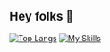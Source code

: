 ## Hey folks 🍒

[![Top Langs](https://github-readme-stats-git-masterrstaa-rickstaa.vercel.app/api/top-langs/?username=sepkey)](https://github.com/sepkey/github-readme-stats)
[![My Skills](https://skillicons.dev/icons?i=js,html,css,wasm)](https://skillicons.dev)
<!--
**sepkey/sepkey** is a ✨ _special_ ✨ repository because its `README.md` (this file) appears on your GitHub profile.


Here are some ideas to get you started:

- 🔭 I’m currently working on ...
- 🌱 I’m currently learning ...
- 👯 I’m looking to collaborate on ...
- 🤔 I’m looking for help with ...
- 💬 Ask me about ...
- 📫 How to reach me: ...
- 😄 Pronouns: ...
- ⚡ Fun fact: ...
-->
